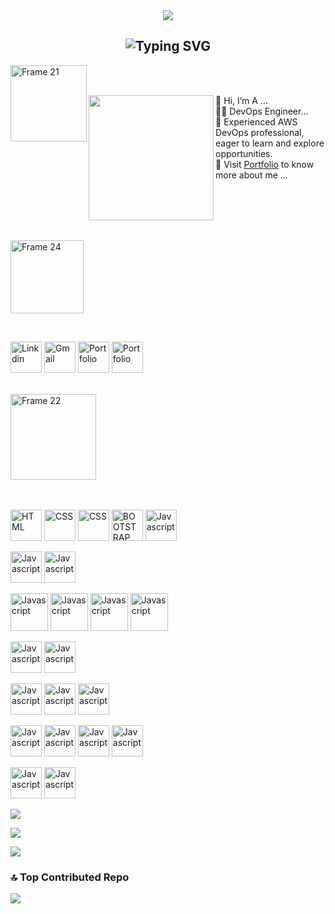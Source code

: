 <div style="text-align: center;">
  <img style="max-width: 100%;" src="https://github.com/AnandPattanashetti/AnandPattanashetti/blob/main/github-header-image%20(1).png" />
</div>

<h2 align="center"><img src="https://readme-typing-svg.demolab.com?font=Fira+Code&pause=1000&color=9B72FF&random=false&width=435&lines=%22Learning%2C+Living%2C+and+Leveling+up.%22" alt="Typing SVG" />

</h2>

<a href="https://vinodjangid07.github.io/" align="left"><img align="left" width="122" alt="Frame 21" src="https://github.com/vinodjangid07/vinodjangid07/assets/86096184/fc2c1204-e65d-442c-b3b2-c640474b91d6"></a>
<br><br>
<p align="left"><img align="left" src="https://user-images.githubusercontent.com/74038190/212746035-d5c61762-973c-44c0-aec7-887f3b7690e3.gif" width="200px"></p>
<ul align="center">
 
<div align="left">
        <ul style="list-style-type:none; padding: 0; max-width: 600px; margin: auto;">
            <li style="text-align: left;">👋 Hi, I’m A ...</li>
            <li style="text-align: left;">👨‍💻 DevOps Engineer...</li>
            <li style="text-align: left;">🌟 Experienced AWS DevOps professional, eager to learn and explore opportunities.</li>
            <li style="text-align: left;">📂 Visit <a href="https://anandshetty.cloud/" target="_blank">Portfolio</a> to know more about me ...</li>
        </ul>
    </div>
  
</ul>




<br><br><br><br>

<p align="left"><img width="117" alt="Frame 24" src="https://github.com/vinodjangid07/vinodjangid07/assets/86096184/fe9e5a0d-e48a-4fac-ba66-d6d99c368d54"></p>
<br>





<p align="left">
 <a href="https://linkedin.com/in/anand-p9731265371/" target="_blank"><img src="https://user-images.githubusercontent.com/74038190/235294012-0a55e343-37ad-4b0f-924f-c8431d9d2483.gif" alt="Linkdin" height="50" title="linkdin"></a>
  <a href="mailto:ashetti.devops@gmail.com" target="_blank"><img src="https://cdn.dribbble.com/users/199215/screenshots/10180559/media/e92f5499d15e13469e21eb081407b2dd.gif" alt="Gmail" height="50" title="Gmail"></a>
<!--   <a href="https://twitter.com/Vinod_Jangid07" target="_blank"><img src="https://github.com/vinodjangid07/vinodjangid07/assets/86096184/80ca6f4f-01a3-40db-a50f-77bde71f13ad" alt="Twitter" height="50" title="Twitter"></a> -->
<!--  <a href="https://www.instagram.com/vinod.jangid07/" target="_blank"><img src="https://github.com/vinodjangid07/vinodjangid07/assets/86096184/1de75b52-f87e-4394-975f-755b198d3536" alt="Instagram" height="50" title="Instagram"></a> -->
<!--   <a href="https://uiverse.io/profile/vinodjangid07" target="_blank"><img src="https://github.com/vinodjangid07/vinodjangid07/assets/86096184/b07ceafc-8cc1-4e4d-a5b4-e1846c40f0c2" alt="uiverse" height="50" title="Uiverse"></a> -->
<!--  <a href="https://codepen.io/vinodjangid07" target="_blank"><img src="https://github.com/vinodjangid07/vinodjangid07/assets/86096184/85960e4e-546e-4b2e-a2f5-0b7ae0a2e15d" alt="Codepen" height="50" title="Codepen"></a> -->
 <a href="https://anandshetty.cloud/" target="_blank"><img src="https://upload.wikimedia.org/wikipedia/commons/8/81/Portfolio_.gif" alt="Portfolio" height="50" title="Portfolio"></a>
  <a href="https://medium.com/@anandshetty010/" target="_blank"><img src="https://miro.medium.com/v2/resize:fit:679/1*00ZKQ1H980DMtrs3woE4Gg.gif" alt="Portfolio" height="50" title="Blog"></a>

 
</p>
<br>

<img width="137" alt="Frame 22" src="https://github.com/vinodjangid07/vinodjangid07/assets/86096184/96fc909c-2e49-4d81-8f7e-b46471d60e53">
<br><br><br>

<p align="">
  <img src="https://user-images.githubusercontent.com/74038190/212281775-b468df30-4edc-4bf8-a4ee-f52e1aaddc86.gif" alt="HTML" height="50" title="Git">
  <img src="https://user-images.githubusercontent.com/74038190/212257468-1e9a91f1-b626-4baa-b15d-5c385dfa7ed2.gif" alt="CSS" height="50" title="Github">
   <img src="https://encrypted-tbn0.gstatic.com/images?q=tbn:ANd9GcT_5ffW268J4PTbOD9tkNdMkFURlZ_J1Xik3a45DUF73Q&s" alt="CSS" height="50" title="CodeCommit">

  
  <img src="https://media.licdn.com/dms/image/C5622AQEl1ouiCEGSaA/feedshare-shrink_2048_1536/0/1654877696080?e=2147483647&v=beta&t=xcjAfMnFZN3E5A1MEzunbu5bMsJeJjs60asCnb7osOk" alt="BOOTSTRAP" height="50" title="AWS">
   <img src="https://cdnl.iconscout.com/lottie/premium/thumb/cloud-server-10912545-8825306.gif" alt="Javascript" height="50" title="Cloud Computing">
  
</p>

<p>

  <img src="https://i.pinimg.com/originals/21/bb/6e/21bb6e97a54399f9cbfd483188d1685b.gif" alt="Javascript" height="50" title="linux">
  <img src="https://media2.giphy.com/media/UUWoCd3WJIDTSOzbXs/200w.gif?cid=6c09b9521jd1qpushedy1nufiwcowml4v843yjx1ruaii9ea&ep=v1_gifs_search&rid=200w.gif&ct=g" alt="Javascript" height="50" title="Windows">
</p>

<p>
   <img src="https://cdn.dribbble.com/users/1096850/screenshots/3488730/jenkins.gif" alt="Javascript" height="60" title="Jenkins"> 
    <img src="https://encrypted-tbn0.gstatic.com/images?q=tbn:ANd9GcSPla_LhdBcOP5xv6D8VQl6YsJPcp65Sr1e3XKGw4bZMg&s" alt="Javascript" height="60" title="CodePipeline"> 

   <img src="https://i.pinimg.com/originals/f5/5e/80/f55e8059ea945abfd6804b887dd4a0af.gif" alt="Javascript" height="60" title="Docker">
     <img src="https://cdn.hashnode.com/res/hashnode/image/upload/v1682361045048/796f4815-0594-4c35-99d9-65d3bfa4d53e.gif" alt="Javascript" height="60" title="Kubernetes">
    

<p>
 
  <img src="https://newrelic.com/sites/default/files/styles/medium/public/quickstarts/images/icons/amazon-codebuild--logo.png?itok=Y6gczA_b" alt="Javascript" height="50" title="CodeBuild">
   <img src="https://miro.medium.com/v2/resize:fit:1400/0*ExbQKuXTXKh3zHIU.png" alt="Javascript" height="50" title="Maven">
</p>

<p>
   <img src="https://static-00.iconduck.com/assets.00/sonarqube-icon-512x125-4mf3yt3g.png" alt="Javascript" height="50" title="Sonarqube"> 
     <img src="https://static-00.iconduck.com/assets.00/file-type-terraform-icon-455x512-csyun60o.png" alt="Javascript" height="50" title="Terraform">
          <img src="https://static-00.iconduck.com/assets.00/ansible-icon-1024x1024-s7j1afye.png" alt="Javascript" height="50" title="Terraform">
    
   </p>

   <p>

 <img src="https://upload.wikimedia.org/wikipedia/commons/thumb/a/a1/Grafana_logo.svg/1200px-Grafana_logo.svg.png" alt="Javascript" height="50" title="Grafana ">
 

<img src="https://static-00.iconduck.com/assets.00/prometheus-icon-511x512-1vmxbcxr.png" alt="Javascript" height="50" title="Promethesus">
 <img src="https://media0.giphy.com/media/hO8uTzEOefFh3Yv5gm/giphy.gif?cid=6c09b952v6y7l4tcas8datufhdqp4plyezr307mo36nw9ocl&ep=v1_internal_gif_by_id&rid=giphy.gif&ct=s" alt="Javascript" height="50" title="Java">
 
<img src="https://cdn3d.iconscout.com/3d/premium/thumb/sql-11040597-8860421.png?f=webp" alt="Javascript" height="50" title="SQL">



     
   </p>

   <p>

<img src="https://encrypted-tbn0.gstatic.com/images?q=tbn:ANd9GcQRyKscHMlJRX5sVzrN1sWyzaWdtBw-FhqSougMxzp46w&s" alt="Javascript" height="50" title="Nexus">
<img src="https://snowsystem.net/wp-content/uploads/2020/02/Docker-hub.png" alt="Javascript" height="50" title="DockerHub">



   </p>








![](https://komarev.com/ghpvc/?username=AnandPattanashetti)

![](https://github-readme-stats.vercel.app/api?username=AnandPattanashetti&theme=dark&hide_border=false&include_all_commits=false&count_private=false)

![](https://github-readme-stats.vercel.app/api/top-langs/?username=AnandPattanashetti&theme=dark&hide_border=false&include_all_commits=false&count_private=false&layout=compact)

### 🔝 Top Contributed Repo
![](https://github-contributor-stats.vercel.app/api?username=AnandPattanashetti&limit=5&theme=dark&combine_all_yearly_contributions=true)

